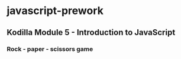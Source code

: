 # javascript-prework
## Kodilla Module 5 - Introduction to JavaScript
### Rock - paper - scissors game 
